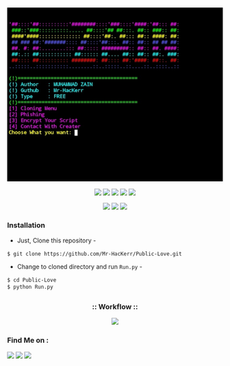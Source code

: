 <!-- Mrphisher -->

<p align="center">
  <img src="logo.jpg">
</p>

<p align="center">
  <img src="https://img.shields.io/badge/Credit%20To-Sir%20Imtiaz-green?style=for-the-badge">
  <img src="https://img.shields.io/github/license/Mr-HacKerr/Public-Love?style=for-the-badge">
  <img src="https://img.shields.io/github/stars/Mr-HacKerr/Public-Love?style=for-the-badge">
  <img src="https://img.shields.io/github/issues/Mr-HacKerr/Public-Love?color=red&style=for-the-badge">
  <img src="https://img.shields.io/badge/Made%20For-Public-green?style=for-the-badge">
</p>

<p align="center">
  <img src="https://img.shields.io/badge/Author-Mr--HacKerr-cyan?style=flat-square">
  <img src="https://img.shields.io/badge/Open%20Source-No-cyan?style=flat-square">
  <img src="https://img.shields.io/badge/Written%20For-Public-cyan?style=flat-square">
</p>


### Installation

- Just, Clone this repository -
```
$ git clone https://github.com/Mr-HacKerr/Public-Love.git
```

- Change to cloned directory and run `Run.py` -
```
$ cd Public-Love
$ python Run.py
```


##

<h3 align="center">
:: Workflow ::
</h3>
<p align="center">
<img src=".imgs/wf.gif"/>
</p>



### Find Me on :
<p align="left">
  <a href="https://github.com/Mr-HacKerr" target="_blank"><img src="https://img.shields.io/badge/Github-Mr--HacKerr-green?style=for-the-badge&logo=github"></a>
  <a href="https://www.facebook.com/profile.php?id=100000098645074" target="_blank"><img src="https://img.shields.io/badge/FB-%40M.Zain-red?style=for-the-badge&logo=facebook"></a>
  <a href="https://m.me/100065021172001" target="_blank"><img src="https://img.shields.io/badge/Chat-Messenger-blue?style=for-the-badge&logo=messenger"></a>
</p>

